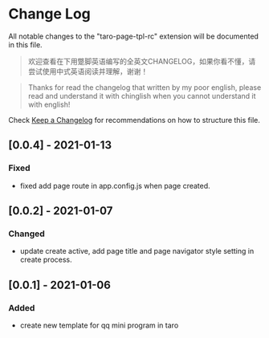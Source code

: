 # Change Log

All notable changes to the "taro-page-tpl-rc" extension will be documented in this file.

> 欢迎查看在下用蹩脚英语编写的全英文CHANGELOG，如果你看不懂，请尝试使用中式英语阅读并理解，谢谢！  

> Thanks for read the changelog that written by my poor english, please read and understand it with chinglish when you cannot understand it with english!

Check [Keep a Changelog](http://keepachangelog.com/) for recommendations on how to structure this file.

## [0.0.4] - 2021-01-13
### Fixed
- fixed add page route in app.config.js when page created.

## [0.0.2] - 2021-01-07
### Changed
- update create active, add page title and page navigator style setting in create process.

## [0.0.1] - 2021-01-06
### Added
- create new template for qq mini program in taro

